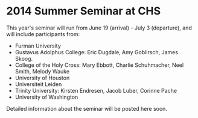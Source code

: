 # 2014 Summer Seminar at CHS #

This year's seminar will run from June 19 (arrival) - July 3 (departure), and will include participants from:

- Furman University
- Gustavus Adolphus College: Eric Dugdale, Amy Goblirsch, James Skoog.
- College of the Holy Cross:  Mary Ebbott, Charlie Schuhmacher, Neel Smith, Melody Wauke
- University of Houston
- Universiteit Leiden
- Trinity University: Kirsten Endresen, Jacob Luber, Corinne Pache
- University of Washington

Detailed information about the seminar will be posted here soon.
